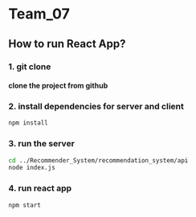 # Team_07

## How to run React App?

### 1. git clone
####   clone the project from github
### 2. install dependencies for server and client
```bash
npm install
```
### 3. run the server
```bash
cd ../Recommender_System/recommendation_system/api
node index.js
```
### 4. run react app
```bash
npm start
```
